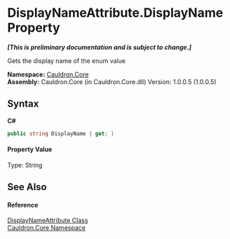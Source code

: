 # DisplayNameAttribute.DisplayName Property 
 _**\[This is preliminary documentation and is subject to change.\]**_

Gets the display name of the enum value

**Namespace:**&nbsp;<a href="N_Cauldron_Core">Cauldron.Core</a><br />**Assembly:**&nbsp;Cauldron.Core (in Cauldron.Core.dll) Version: 1.0.0.5 (1.0.0.5)

## Syntax

**C#**<br />
``` C#
public string DisplayName { get; }
```


#### Property Value
Type: String

## See Also


#### Reference
<a href="T_Cauldron_Core_DisplayNameAttribute">DisplayNameAttribute Class</a><br /><a href="N_Cauldron_Core">Cauldron.Core Namespace</a><br />
